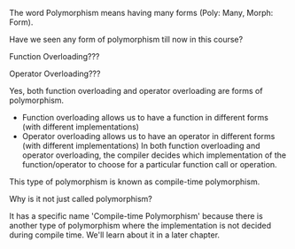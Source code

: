 The word Polymorphism means having many forms (Poly: Many, Morph: Form).

Have we seen any form of polymorphism till now in this course?

Function Overloading???

Operator Overloading???

Yes, both function overloading and operator overloading are forms of polymorphism.

- Function overloading allows us to have a function in different forms (with different implementations)
- Operator overloading allows us to have an operator in different forms (with different implementations)
In both function overloading and operator overloading, the compiler decides which implementation of the function/operator to choose for a particular function call or operation.

This type of polymorphism is known as compile-time polymorphism.

Why is it not just called polymorphism?

It has a specific name 'Compile-time Polymorphism' because there is another type of polymorphism where the implementation is not decided during compile time. We'll learn about it in a later chapter.
